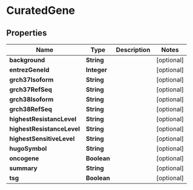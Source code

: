 

# CuratedGene


## Properties

Name | Type | Description | Notes
------------ | ------------- | ------------- | -------------
**background** | **String** |  |  [optional]
**entrezGeneId** | **Integer** |  |  [optional]
**grch37Isoform** | **String** |  |  [optional]
**grch37RefSeq** | **String** |  |  [optional]
**grch38Isoform** | **String** |  |  [optional]
**grch38RefSeq** | **String** |  |  [optional]
**highestResistancLevel** | **String** |  |  [optional]
**highestResistanceLevel** | **String** |  |  [optional]
**highestSensitiveLevel** | **String** |  |  [optional]
**hugoSymbol** | **String** |  |  [optional]
**oncogene** | **Boolean** |  |  [optional]
**summary** | **String** |  |  [optional]
**tsg** | **Boolean** |  |  [optional]



